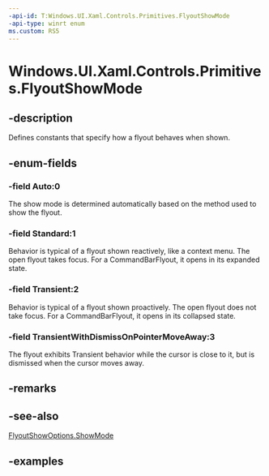 ```yaml
---
-api-id: T:Windows.UI.Xaml.Controls.Primitives.FlyoutShowMode
-api-type: winrt enum
ms.custom: RS5
---
```


<!-- Enumeration syntax.
public enum FlyoutShowMode : int 
-->

# Windows.UI.Xaml.Controls.Primitives.FlyoutShowMode

## -description

Defines constants that specify how a flyout behaves when shown.



## -enum-fields

### -field Auto:0

The show mode is determined automatically based on the method used to show the flyout.

### -field Standard:1

Behavior is typical of a flyout shown reactively, like a context menu. The open flyout takes focus. For a CommandBarFlyout, it opens in its expanded state.

### -field Transient:2

Behavior is typical of a flyout shown proactively. The open flyout does not take focus. For a CommandBarFlyout, it opens in its collapsed state.

### -field TransientWithDismissOnPointerMoveAway:3

The flyout exhibits Transient behavior while the cursor is close to it, but is dismissed when the cursor moves away.

## -remarks

## -see-also

[FlyoutShowOptions.ShowMode](flyoutshowoptions_showmode.md)

## -examples

